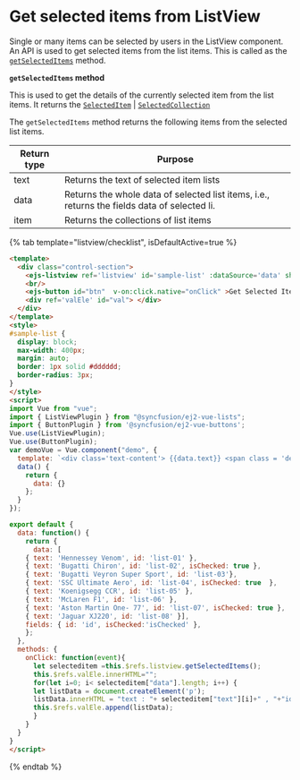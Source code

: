 # Get selected items from ListView

Single or many items can be selected by users in the ListView component. An API is used to get selected items from the list items. This is called as the [`getSelectedItems`](https://ej2.syncfusion.com/vue/documentation/api/list-view/#getselecteditems) method.

**`getSelectedItems` method**

This is used to get the details of the currently selected item from the list items. It returns the [`SelectedItem`](https://ej2.syncfusion.com/vue/documentation/api/list-view/selectedItem/) | [`SelectedCollection`](https://ej2.syncfusion.com/vue/documentation/api/list-view/selectedCollection/)

The `getSelectedItems` method returns the following items from the selected list items.

| Return type | Purpose |
|------------|-------------------|
| text | Returns the text of selected item lists |
| data | Returns the whole data of selected list items, i.e., returns the fields data of selected li.|
| item | Returns the collections of list items |

{% tab template="listview/checklist", isDefaultActive=true %}

```html
<template>
  <div class="control-section">
    <ejs-listview ref='listview' id='sample-list' :dataSource='data' showCheckBox=true :fields='fields'></ejs-listview>
    <br/>
    <ejs-button id="btn"  v-on:click.native="onClick" >Get Selected Items</ejs-button>
    <div ref='valEle' id="val"> </div>
  </div>
</template>
<style>
#sample-list {
  display: block;
  max-width: 400px;
  margin: auto;
  border: 1px solid #dddddd;
  border-radius: 3px;
}
</style>
<script>
import Vue from "vue";
import { ListViewPlugin } from "@syncfusion/ej2-vue-lists";
import { ButtonPlugin } from '@syncfusion/ej2-vue-buttons';
Vue.use(ListViewPlugin);
Vue.use(ButtonPlugin);
var demoVue = Vue.component("demo", {
  template: `<div class='text-content'> {{data.text}} <span class = 'delete-icon'></span> </div>`,
  data() {
    return {
      data: {}
    };
  }
});

export default {
  data: function() {
    return {
      data: [
    { text: 'Hennessey Venom', id: 'list-01' },
    { text: 'Bugatti Chiron', id: 'list-02', isChecked: true },
    { text: 'Bugatti Veyron Super Sport', id: 'list-03'},
    { text: 'SSC Ultimate Aero', id: 'list-04', isChecked: true  },
    { text: 'Koenigsegg CCR', id: 'list-05' },
    { text: 'McLaren F1', id: 'list-06' },
    { text: 'Aston Martin One- 77', id: 'list-07', isChecked: true },
    { text: 'Jaguar XJ220', id: 'list-08' }],
    fields: { id: 'id', isChecked:'isChecked' },
    };
  },
  methods: {
    onClick: function(event){
      let selecteditem =this.$refs.listview.getSelectedItems();
      this.$refs.valEle.innerHTML="";
      for(let i=0; i< selecteditem["data"].length; i++) {
      let listData = document.createElement('p');
      listData.innerHTML = "text : "+ selecteditem["text"][i]+" , "+"id : "+selecteditem["data"][i].id;
      this.$refs.valEle.append(listData);
      }
    }
  }
}
</script>
```

{% endtab %}
